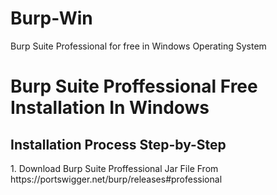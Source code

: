 <h1> Burp-Win </h1>
<p> Burp Suite Professional for free in Windows Operating System</p> 

# Burp Suite Proffessional Free Installation In Windows 
<h2> Installation Process Step-by-Step</h2>
 1. Download Burp Suite Proffessional Jar File From
     https://portswigger.net/burp/releases#professional 
